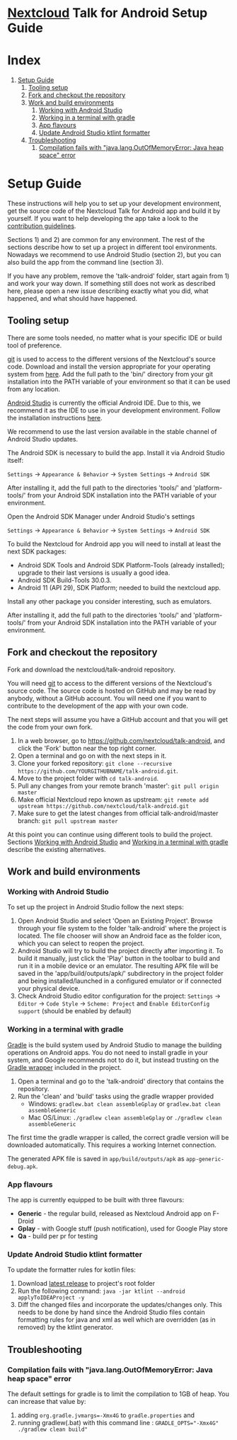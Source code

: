 # [Nextcloud](https://nextcloud.com) Talk for Android Setup Guide

# Index
1. [Setup Guide](#setup-guide)
    1. [Tooling setup](#tooling-setup)
    1. [Fork and checkout the repository](#fork-and-checkout-the-repository)
	1. [Work and build environments](#work-and-build-environments)
	    1. [Working with Android Studio](#working-with-android-studio)
        1. [Working in a terminal with gradle](#working-in-a-terminal-with-gradle)
		1. [App flavours](#app-flavours)
		1. [Update Android Studio ktlint formatter](#update-android-studio-ktlint-formatter)
	1. [Troubleshooting](#troubleshooting)
		1. [Compilation fails with "java.lang.OutOfMemoryError: Java heap space" error](#compilation-fails-with-javalangoutofmemoryerror-java-heap-space-error)

# Setup Guide

These instructions will help you to set up your development environment, get the source code of the Nextcloud Talk for Android app and build it by yourself.
If you want to help developing the app take a look to the [contribution guidelines][0].

Sections 1) and 2) are common for any environment.
The rest of the sections describe how to set up a project in different tool environments.
Nowadays we recommend to use Android Studio (section 2), but you can also build the app from the command line (section 3).

If you have any problem, remove the 'talk-android' folder, start again from 1) and work your way down.
If something still does not work as described here, please open a new issue describing exactly what you did, what happened, and what should have happened.

## Tooling setup

There are some tools needed, no matter what is your specific IDE or build tool of preference.

[git][1] is used to access to the different versions of the Nextcloud's source code.
Download and install the version appropriate for your operating system from [here][2].
Add the full path to the 'bin/' directory from your git installation into the PATH variable of your environment so that it can be used from any location.

[Android Studio][5] is currently the official Android IDE. Due to this, we recommend it as the IDE to use in your development environment.
Follow the installation instructions [here][6].

We recommend to use the last version available in the stable channel of Android Studio updates.

The Android SDK is necessary to build the app. Install it via Android Studio itself: 

```Settings``` → ```Appearance & Behavior``` → ```System Settings``` → ```Android SDK```

After installing it, add the full path to the directories 'tools/' and 'platform-tools/' from your Android SDK installation into the PATH variable of your environment.

Open the Android SDK Manager under Android Studio's settings

```Settings``` → ```Appearance & Behavior``` → ```System Settings``` → ```Android SDK```

To build the Nextcloud for Android app you will need to install at least the next SDK packages:

* Android SDK Tools and Android SDK Platform-Tools (already installed); upgrade to their last versions is usually a good idea.
* Android SDK Build-Tools 30.0.3.
* Android 11 (API 29), SDK Platform; needed to build the nextcloud app.

Install any other package you consider interesting, such as emulators.

After installing it, add the full path to the directories 'tools/' and 'platform-tools/' from your Android SDK installation into the PATH variable of your environment.

## Fork and checkout the repository

Fork and download the nextcloud/talk-android repository.

You will need [git][1] to access to the different versions of the Nextcloud's source code.
The source code is hosted on GitHub and may be read by anybody, without a GitHub account.
You will need one if you want to contribute to the development of the app with your own code.

The next steps will assume you have a GitHub account and that you will get the code from your own fork.

1. In a web browser, go to https://github.com/nextcloud/talk-android, and click the 'Fork' button near the top right corner.
2. Open a terminal and go on with the next steps in it.
3. Clone your forked repository: ```git clone --recursive https://github.com/YOURGITHUBNAME/talk-android.git```.
4. Move to the project folder with ```cd talk-android```.
5. Pull any changes from your remote branch 'master': ```git pull origin master```
6. Make official Nextcloud repo known as upstream: ```git remote add upstream https://github.com/nextcloud/talk-android.git```
7. Make sure to get the latest changes from official talk-android/master branch: ```git pull upstream master```

At this point you can continue using different tools to build the project.
Sections [Working with Android Studio](#working-with-android-studio) and [Working in a terminal with gradle](#working-in-a-terminal-with-gradle) describe the existing alternatives.

## Work and build environments

### Working with Android Studio

To set up the project in Android Studio follow the next steps:

1. Open Android Studio and select 'Open an Existing Project'. Browse through your file system to the folder 'talk-android' where the project is located. The file chooser will show an Android face as the folder icon, which you can select to reopen the project.
2. Android Studio will try to build the project directly after importing it. To build it manually, just click the 'Play' button in the toolbar to build and run it in a mobile device or an emulator. The resulting APK file will be saved in the 'app/build/outputs/apk/' subdirectory in the project folder and being installed/launched in a configured emulator or if connected your physical device.
3. Check Android Studio editor configuration for the project: ```Settings``` → ```Editor``` → ```Code Style``` → ```Scheme: Project``` and ```Enable EditorConfig support``` (should be enabled by default)

### Working in a terminal with gradle

[Gradle][7] is the build system used by Android Studio to manage the building operations on Android apps.
You do not need to install gradle in your system, and Google recommends not to do it, but instead trusting on the [Gradle wrapper][8] included in the project.

1. Open a terminal and go to the 'talk-android' directory that contains the repository.
2. Run the 'clean' and 'build' tasks using the gradle wrapper provided
    - Windows: ```gradlew.bat clean assembleGplay``` or ```gradlew.bat clean assembleGeneric```
    - Mac OS/Linux: ```./gradlew clean assembleGplay``` or ```./gradlew clean assembleGeneric```

The first time the gradle wrapper is called, the correct gradle version will be downloaded automatically. 
This requires a working Internet connection.

The generated APK file is saved in ```app/build/outputs/apk``` as ```app-generic-debug.apk```.

### App flavours

The app is currently equipped to be built with three flavours:
* **Generic** - the regular build, released as Nextcloud Android app on F-Droid
* **Gplay** - with Google stuff (push notification), used for Google Play store
* **Qa** - build per pr for testing

### Update Android Studio ktlint formatter

To update the formatter rules for kotlin files:
1. Download [latest release][9] to project's root folder
2. Run the following command: ```java -jar ktlint --android applyToIDEAProject -y```
3. Diff the changed files and incorporate the updates/changes only. This needs to be done by hand since the Android Studio files contain formatting rules for java and xml as well which are overridden (as in removed) by the ktlint generator. 

## Troubleshooting

### Compilation fails with "java.lang.OutOfMemoryError: Java heap space" error

The default settings for gradle is to limit the compilation to 1GB of heap.
You can increase that value by:
1. adding `org.gradle.jvmargs=-Xmx4G` to `gradle.properties` and
2. running gradlew(.bat) with this command line : `GRADLE_OPTS="-Xmx4G" ./gradlew clean build"`

[0]: https://github.com/nextcloud/talk-android/blob/master/CONTRIBUTING.md
[1]: https://git-scm.com/
[2]: https://git-scm.com/downloads
[5]: https://developer.android.com/studio
[6]: https://developer.android.com/studio/install
[7]: https://gradle.org/
[8]: https://docs.gradle.org/current/userguide/gradle_wrapper.html
[9]: https://github.com/pinterest/ktlint/releases/latest
